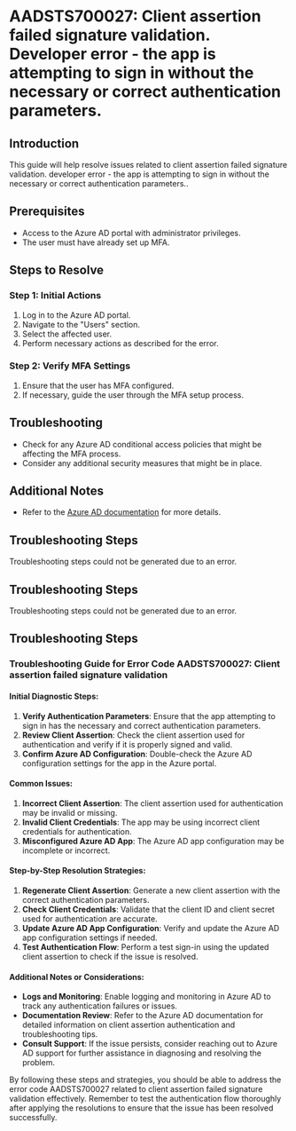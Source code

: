 # AADSTS700027: Client assertion failed signature validation. Developer error - the app is attempting to sign in without the necessary or correct authentication parameters.

## Introduction
This guide will help resolve issues related to client assertion failed signature validation. developer error - the app is attempting to sign in without the necessary or correct authentication parameters..

## Prerequisites
- Access to the Azure AD portal with administrator privileges.
- The user must have already set up MFA.

## Steps to Resolve

### Step 1: Initial Actions
1. Log in to the Azure AD portal.
2. Navigate to the "Users" section.
3. Select the affected user.
4. Perform necessary actions as described for the error.

### Step 2: Verify MFA Settings
1. Ensure that the user has MFA configured.
2. If necessary, guide the user through the MFA setup process.

## Troubleshooting
- Check for any Azure AD conditional access policies that might be affecting the MFA process.
- Consider any additional security measures that might be in place.

## Additional Notes
- Refer to the [Azure AD documentation](https://learn.microsoft.com/en-us/azure/active-directory/) for more details.


## Troubleshooting Steps
Troubleshooting steps could not be generated due to an error.

## Troubleshooting Steps
Troubleshooting steps could not be generated due to an error.

## Troubleshooting Steps
### Troubleshooting Guide for Error Code AADSTS700027: Client assertion failed signature validation

#### Initial Diagnostic Steps:
1. **Verify Authentication Parameters**: Ensure that the app attempting to sign in has the necessary and correct authentication parameters.
2. **Review Client Assertion**: Check the client assertion used for authentication and verify if it is properly signed and valid.
3. **Confirm Azure AD Configuration**: Double-check the Azure AD configuration settings for the app in the Azure portal.

#### Common Issues:
1. **Incorrect Client Assertion**: The client assertion used for authentication may be invalid or missing.
2. **Invalid Client Credentials**: The app may be using incorrect client credentials for authentication.
3. **Misconfigured Azure AD App**: The Azure AD app configuration may be incomplete or incorrect.

#### Step-by-Step Resolution Strategies:
1. **Regenerate Client Assertion**: Generate a new client assertion with the correct authentication parameters.
2. **Check Client Credentials**: Validate that the client ID and client secret used for authentication are accurate.
3. **Update Azure AD App Configuration**: Verify and update the Azure AD app configuration settings if needed.
4. **Test Authentication Flow**: Perform a test sign-in using the updated client assertion to check if the issue is resolved.

#### Additional Notes or Considerations:
- **Logs and Monitoring**: Enable logging and monitoring in Azure AD to track any authentication failures or issues.
- **Documentation Review**: Refer to the Azure AD documentation for detailed information on client assertion authentication and troubleshooting tips.
- **Consult Support**: If the issue persists, consider reaching out to Azure AD support for further assistance in diagnosing and resolving the problem.

By following these steps and strategies, you should be able to address the error code AADSTS700027 related to client assertion failed signature validation effectively. Remember to test the authentication flow thoroughly after applying the resolutions to ensure that the issue has been resolved successfully.